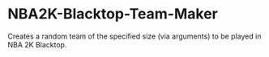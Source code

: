 # NBA2K-Blacktop-Team-Maker
Creates a random team of the specified size (via arguments) to be played in NBA 2K Blacktop.
